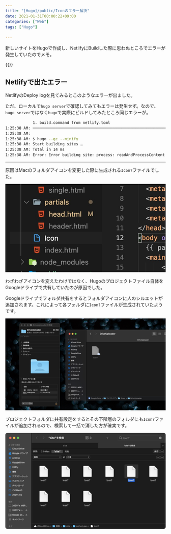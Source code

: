 ```yaml
---
title: "[Hugo]/public/Iconのエラー解決"
date: 2021-01-31T00:00:22+09:00
categories: ["Web"]
tags: ["Hugo"]

---
```


新しいサイトをHugoで作成し、NetlifyにBuildした際に思わぬところでエラーが発生していたのでメモ。

{{<ad>}}

## Netlifyで出たエラー

NetlifyのDeploy logを見てみるとこのようなエラーが出ました。

ただ、ローカルで`hugo server`で確認してみてもエラーは発生せず。なので、`hugo server`ではなく`hugo`で実際にビルドしてみたところ同じエラーが。

```sh
            1. build.command from netlify.toml                            
1:25:38 AM: ────────────────────────────────────────────────────────────────
1:25:38 AM: ​
1:25:38 AM: $ hugo --gc --minify
1:25:38 AM: Start building sites …
1:25:38 AM: Total in 14 ms
1:25:38 AM: Error: Error building site: process: readAndProcessContent: open /opt/build/repo/public/Icon
```

***

原因はMacのフォルダアイコンを変更した際に生成される`Icon?`ファイルでした。

![](../../../images/hugo-error-icon-1.jpg)

わざわざアイコンを変えたわけではなく、Hugoのプロジェクトファイル自体をGoogleドライブで共有していたのが原因でした。

Googleドライブでフォルダ共有をするとフォルダアイコンに人のシルエットが追加されます。これによって各フォルダに`Icon?`ファイルが生成されていたようです。

![](../../../images/hugo-error-icon-2.jpg)

プロジェクトフォルダに共有設定をするとその下階層のフォルダにも`Icon?`ファイルが追加されるので、検索して一括で消した方が確実です。

![](../../../images/hugo-error-icon-3.jpg)
